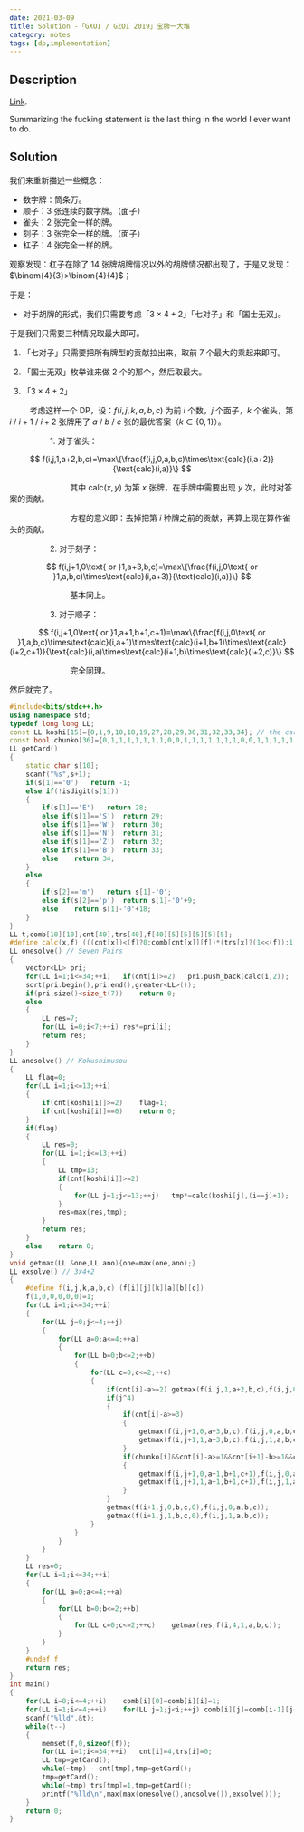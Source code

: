 ```yaml
---
date: 2021-03-09
title: Solution -「GXOI / GZOI 2019」宝牌一大堆
category: notes
tags: [dp,implementation]
---
```


## Description

[Link](https://www.luogu.com.cn/problem/P5301).

Summarizing the fucking statement is the last thing in the world I ever want to do.

## Solution

我们来重新描述一些概念：

- 数字牌：筒条万。
- 顺子：$3$ 张连续的数字牌。（面子）
- 雀头：$2$ 张完全一样的牌。
- 刻子：$3$ 张完全一样的牌。（面子）
- 杠子：$4$ 张完全一样的牌。

观察发现：杠子在除了 $14$ 张牌胡牌情况以外的胡牌情况都出现了，于是又发现：$\binom{4}{3}>\binom{4}{4}$；

于是：

- 对于胡牌的形式，我们只需要考虑「$3\times4+2$」「七对子」和「国士无双」。

于是我们只需要三种情况取最大即可。

1. 「七对子」只需要把所有牌型的贡献拉出来，取前 $7$ 个最大的乘起来即可。

2. 「国士无双」枚举谁来做 $2$ 个的那个，然后取最大。

3. 「$3\times4+2$」

$\qquad$ 考虑这样一个 DP，设：$f(i,j,k,a,b,c)$ 为前 $i$ 个数，$j$ 个面子，$k$ 个雀头，第 $i$ / $i+1$ / $i+2$ 张牌用了 $a$ / $b$ / $c$ 张的最优答案（$k\in\{0,1\}$）。

$\qquad$ $\qquad$ 1. 对于雀头：

$$
f(i,j,1,a+2,b,c)=\max\{\frac{f(i,j,0,a,b,c)\times\text{calc}(i,a+2)}{\text{calc}(i,a)}\}
$$

$\qquad$ $\qquad$ $\qquad$ 其中 $\text{calc}(x,y)$ 为第 $x$ 张牌，在手牌中需要出现 $y$ 次，此时对答案的贡献。

$\qquad$ $\qquad$ $\qquad$ 方程的意义即：去掉把第 $i$ 种牌之前的贡献，再算上现在算作雀头的贡献。

$\qquad$ $\qquad$ 2. 对于刻子：

$$
f(i,j+1,0\text{ or }1,a+3,b,c)=\max\{\frac{f(i,j,0\text{ or }1,a,b,c)\times\text{calc}(i,a+3)}{\text{calc}(i,a)}\}
$$

$\qquad$ $\qquad$ $\qquad$ 基本同上。

$\qquad$ $\qquad$ 3. 对于顺子：

$$
f(i,j+1,0\text{ or }1,a+1,b+1,c+1)=\max\{\frac{f(i,j,0\text{ or }1,a,b,c)\times\text{calc}(i,a+1)\times\text{calc}(i+1,b+1)\times\text{calc}(i+2,c+1)}{\text{calc}(i,a)\times\text{calc}(i+1,b)\times\text{calc}(i+2,c)}\}
$$

$\qquad$ $\qquad$ $\qquad$ 完全同理。

然后就完了。

```cpp
#include<bits/stdc++.h>
using namespace std;
typedef long long LL;
const LL koshi[15]={0,1,9,10,18,19,27,28,29,30,31,32,33,34}; // the cards that Kokushimusou needs
const bool chunko[36]={0,1,1,1,1,1,1,1,0,0,1,1,1,1,1,1,1,0,0,1,1,1,1,1,1,1}; // the cards which are able to be jyunko
LL getCard()
{
	static char s[10];
	scanf("%s",s+1);
	if(s[1]=='0')	return -1;
	else if(!isdigit(s[1]))
	{
		if(s[1]=='E')	return 28;
		else if(s[1]=='S')	return 29;
		else if(s[1]=='W')	return 30;
		else if(s[1]=='N')	return 31;
		else if(s[1]=='Z')	return 32;
		else if(s[1]=='B')	return 33;
		else	return 34;
	}
	else
	{
		if(s[2]=='m')	return s[1]-'0';
		else if(s[2]=='p')	return s[1]-'0'+9;
		else	return s[1]-'0'+18;
	}
}
LL t,comb[10][10],cnt[40],trs[40],f[40][5][5][5][5][5];
#define calc(x,f) (((cnt[x])<(f)?0:comb[cnt[x]][f])*(trs[x]?(1<<(f)):1))
LL onesolve() // Seven Pairs
{
	vector<LL> pri;
	for(LL i=1;i<=34;++i)	if(cnt[i]>=2)	pri.push_back(calc(i,2));
	sort(pri.begin(),pri.end(),greater<LL>());
	if(pri.size()<size_t(7))	return 0;
	else
	{
		LL res=7;
		for(LL i=0;i<7;++i)	res*=pri[i];
		return res;
	}
}
LL anosolve() // Kokushimusou
{
	LL flag=0;
	for(LL i=1;i<=13;++i)
	{
		if(cnt[koshi[i]]>=2)	flag=1;
		if(cnt[koshi[i]]==0)	return 0;
	}
	if(flag)
	{
		LL res=0;
		for(LL i=1;i<=13;++i)
		{
			LL tmp=13;
			if(cnt[koshi[i]]>=2)
			{
				for(LL j=1;j<=13;++j)	tmp*=calc(koshi[j],(i==j)+1);
			}
			res=max(res,tmp);
		}
		return res;
	}
	else	return 0;
}
void getmax(LL &one,LL ano){one=max(one,ano);}
LL exsolve() // 3x4+2
{
	#define f(i,j,k,a,b,c) (f[i][j][k][a][b][c])
	f(1,0,0,0,0,0)=1;
	for(LL i=1;i<=34;++i)
	{
		for(LL j=0;j<=4;++j)
		{
			for(LL a=0;a<=4;++a)
			{
				for(LL b=0;b<=2;++b)
				{
					for(LL c=0;c<=2;++c)
					{
						if(cnt[i]-a>=2)	getmax(f(i,j,1,a+2,b,c),f(i,j,0,a,b,c)/calc(i,a)*calc(i,a+2));
						if(j^4)
						{
							if(cnt[i]-a>=3)
							{
								getmax(f(i,j+1,0,a+3,b,c),f(i,j,0,a,b,c)/calc(i,a)*calc(i,a+3));
								getmax(f(i,j+1,1,a+3,b,c),f(i,j,1,a,b,c)/calc(i,a)*calc(i,a+3));
							}
							if(chunko[i]&&cnt[i]-a>=1&&cnt[i+1]-b>=1&&cnt[i+2]-c>=1&&(b^2)&&(c^2))
							{
								getmax(f(i,j+1,0,a+1,b+1,c+1),f(i,j,0,a,b,c)/calc(i,a)/calc(i+1,b)/calc(i+2,c)*calc(i,a+1)*calc(i+1,b+1)*calc(i+2,c+1));
								getmax(f(i,j+1,1,a+1,b+1,c+1),f(i,j,1,a,b,c)/calc(i,a)/calc(i+1,b)/calc(i+2,c)*calc(i,a+1)*calc(i+1,b+1)*calc(i+2,c+1));
							}
						}
						getmax(f(i+1,j,0,b,c,0),f(i,j,0,a,b,c));
						getmax(f(i+1,j,1,b,c,0),f(i,j,1,a,b,c));
					}
				}
			}
		}
	}
	LL res=0;
	for(LL i=1;i<=34;++i)
	{
		for(LL a=0;a<=4;++a)
		{
			for(LL b=0;b<=2;++b)
			{
				for(LL c=0;c<=2;++c)	getmax(res,f(i,4,1,a,b,c));
			}
		}
	}
	#undef f
	return res;
}
int main()
{
	for(LL i=0;i<=4;++i)	comb[i][0]=comb[i][i]=1;
	for(LL i=1;i<=4;++i)	for(LL j=1;j<i;++j)	comb[i][j]=comb[i-1][j-1]+comb[i-1][j];
	scanf("%lld",&t);
	while(t--)
	{
		memset(f,0,sizeof(f));
		for(LL i=1;i<=34;++i)	cnt[i]=4,trs[i]=0;
		LL tmp=getCard();
		while(~tmp)	--cnt[tmp],tmp=getCard();
		tmp=getCard();
		while(~tmp)	trs[tmp]=1,tmp=getCard();
		printf("%lld\n",max(max(onesolve(),anosolve()),exsolve()));
	}
	return 0;
}
```
    